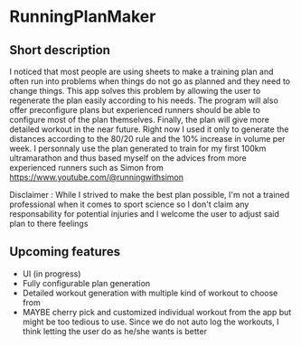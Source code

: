 # RunningPlanMaker

## Short description

I noticed that most people are using sheets to make a training plan and often run into problems when things do not go as planned and they need to change things. This app solves this problem by allowing the user to regenerate the plan easily according to his needs. The program will also offer preconfigure plans but experienced runners should be able to configure most of the plan themselves.
Finally, the plan will give more detailed workout in the near future. Right now I used it only to generate the distances according to the 80/20 rule and the 10% increase in volume per week. I personnaly use the plan generated to train for my first 100km ultramarathon and thus based myself on the advices from more experienced runners such as Simon from https://www.youtube.com/@runningwithsimon

Disclaimer : While I strived to make the best plan possible, I'm not a trained professional when it comes to sport science so I don't claim any responsability for potential injuries and I welcome the user to adjust said plan to there feelings

## Upcoming features

- UI (in progress)
- Fully configurable plan generation
- Detailed workout generation with multiple kind of workout to choose from
- MAYBE cherry pick and customized individual workout from the app but might be too tedious to use. Since we do not auto log the workouts, I think letting the user do as he/she wants is better 

